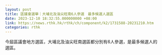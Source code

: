 ```yaml
---
layout: post
title: 區議會選舉｜大埔北及油尖旺南6人參選　最多候選人選區
date: 2023-12-10 18:32:55.000000000 +08:00
link: https://news.rthk.hk/rthk/ch/component/k2/1731588-20231210.htm
categories: rthk
---
```


今屆區議會地方選區，大埔北及油尖旺南選區都分別有6人參選，是最多候選人的選區。
